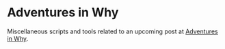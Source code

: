 # Adventures in Why

Miscellaneous scripts and tools related to an upcoming post at
[Adventures in Why](http://www.adventuresinwhy.com).

